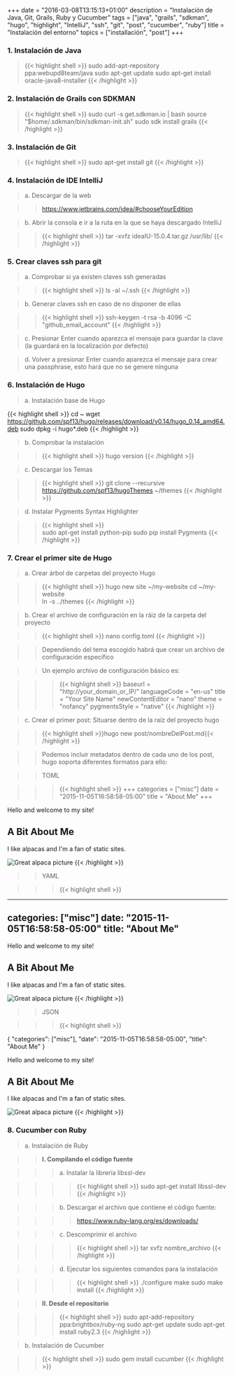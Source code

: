 +++
date = "2016-03-08T13:15:13+01:00"
description = "Instalación de Java, Git, Grails, Ruby y Cucumber"
tags = ["java", "grails", "sdkman", "hugo", "highlight", "IntelliJ", "ssh", "git", "post", "cucumber", "ruby"]
title = "Instalación del entorno"
topics = ["installación", "post"]
+++

### 1. Instalación de Java  

>{{< highlight shell >}}
 sudo add-apt-repository ppa:webupd8team/java
 sudo apt-get update
 sudo apt-get install oracle-java8-installer
{{< /highlight >}}  

     
### 2. Instalación de Grails con SDKMAN  

>{{< highlight shell >}}
 sudo curl -s get.sdkman.io | bash
 source "$home/.sdkman/bin/sdkman-init.sh"
 sudo sdk install grails
{{< /highlight >}}


### 3. Instalación de Git  
>{{< highlight shell >}}
 sudo apt-get install git
{{< /highlight >}}  


### 4. Instalación de IDE IntelliJ  
>a. Descargar de la web  

>>https://www.jetbrains.com/idea/#chooseYourEdition  

>b. Abrir la consola e ir a la ruta en la que se haya descargado IntelliJ  

>>{{< highlight shell >}}
  tar -xvfz ideaIU-15.0.4.tar.gz /usr/lib/
{{< /highlight >}}  


### 5. Crear claves ssh para git  

>a. Comprobar si ya existen claves ssh generadas  

>>{{< highlight shell >}}
 ls -al ~/.ssh
{{< /highlight >}}  

>b. Generar claves ssh en caso de no disponer de ellas  

>>{{< highlight shell >}}
 ssh-keygen -t rsa -b 4096 -C "github_email_account"
{{< /highlight >}}  

>c. Presionar Enter cuando aparezca el mensaje para guardar la clave (la guardará en la localización por defecto)    

>d. Volver a presionar Enter cuando aparezca el mensaje para crear una passphrase, esto hará que no se genere ninguna  

	
### 6. Instalación de Hugo  

>a. Instalación base de Hugo

{{< highlight shell >}}
 cd ~
 wget https://github.com/spf13/hugo/releases/download/v0.14/hugo_0.14_amd64.deb
 sudo dpkg -i hugo*.deb
{{< /highlight >}}  

>b. Comprobar la instalación    
  
>>{{< highlight shell >}}
 hugo version
{{< /highlight >}}  
	
>c. Descargar los Temas  

>>{{< highlight shell >}}
 git clone --recursive https://github.com/spf13/hugoThemes ~/themes
{{< /highlight >}}  
	
>d. Instalar Pygments Syntax Highlighter  

>>{{< highlight shell >}}	
 sudo apt-get install python-pip
 sudo pip install Pygments
{{< /highlight >}}  


### 7. Crear el primer site de Hugo 

>a. Crear árbol de carpetas del proyecto Hugo	

>>{{< highlight shell >}}
 hugo new site ~/my-website
 cd ~/my-website	
 ln -s ../themes
{{< /highlight >}}

>b. Crear el archivo de configuración en la ráiz de la carpeta del proyecto  

>>{{< highlight shell >}}
 nano config.toml
{{< /highlight >}}

>>Dependiendo del tema escogido habrá que crear un archivo de configuración específico

>>Un ejemplo archivo de configuración básico es:

>>>{{< highlight shell >}}
 baseurl = "http://your_domain_or_IP/"
 languageCode = "en-us"
 title = "Your Site Name"
 newContentEditor = "nano"
 theme = "nofancy"
 pygmentsStyle = "native"
{{< /highlight >}}



>c. Crear el primer post: Situarse dentro de la raíz del proyecto hugo

>>{{< highlight shell >}}hugo new post/nombreDelPost.md{{< /highlight >}}

>>Podemos incluir metadatos dentro de cada uno de los post, hugo soporta diferentes formatos para ello:

>>TOML

>>>{{< highlight shell >}}
 +++
 categories = ["misc"]
 date = "2015-11-05T16:58:58-05:00"
 title = "About Me"
 +++

 Hello and welcome to my site!
			
 ## A Bit About Me
	
 I like alpacas and I'm a fan of static sites.
		
 ![Great alpaca picture](https://upload.wikimedia.org/wikipedia/commons/c/c4/Alpaka_33444.jpg)
 {{< /highlight >}}

>>YAML

>>>{{< highlight shell >}}
 ---
 categories: ["misc"]
 date: "2015-11-05T16:58:58-05:00"
 title: "About Me"
 ---

 Hello and welcome to my site!

 ## A Bit About Me

 I like alpacas and I'm a fan of static sites.

 ![Great alpaca picture](https://upload.wikimedia.org/wikipedia/commons/c/c4/Alpaka_33444.jpg)
{{< /highlight >}}

>>JSON
	
>>>{{< highlight shell >}}
		
 {
  "categories": ["misc"],
  "date": "2015-11-05T16:58:58-05:00",
  "title": "About Me"
 } 

  Hello and welcome to my site!
			
  ## A Bit About Me

  I like alpacas and I'm a fan of static sites.
	
  ![Great alpaca picture](https://upload.wikimedia.org/wikipedia/commons/c/c4/Alpaka_33444.jpg)
{{< /highlight >}}  


### 8. Cucumber con Ruby

>a. Instalación de Ruby

>> __I. Compilando el código fuente__

>>>a. Instalar la librería libssl-dev

>>>>{{< highlight shell >}}
sudo apt-get install libssl-dev
{{< /highlight >}}  

>>>b. Descargar el archivo que contiene el código fuente:

>>>> https://www.ruby-lang.org/es/downloads/

>>>c. Descomprimir el archivo

>>>>{{< highlight shell >}}
  tar xvfz nombre_archivo
{{< /highlight >}}  

>>>d. Ejecutar los siguientes comandos para la instalación

>>>>{{< highlight shell >}}
  ./configure
  make
  sudo make install
{{< /highlight >}}  

>> __II. Desde el repositorio__

>>>{{< highlight shell >}}
  sudo apt-add-repository ppa:brightbox/ruby-ng
  sudo apt-get update
  sudo apt-get install ruby2.3
{{< /highlight >}}

>b. Instalación de Cucumber

>>{{< highlight shell >}}
  sudo gem install cucumber
{{< /highlight >}}